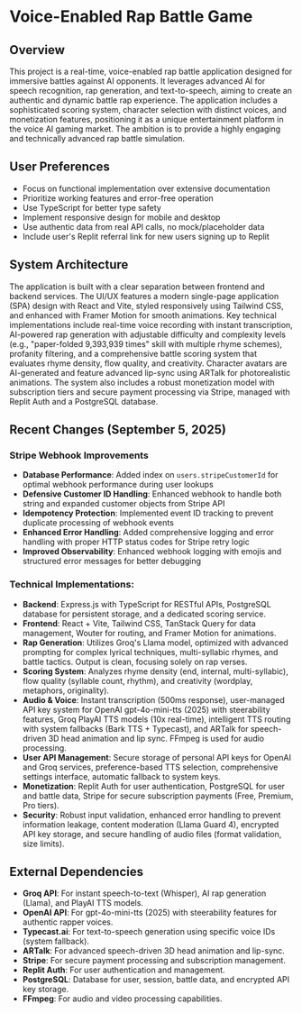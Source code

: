 # Voice-Enabled Rap Battle Game

## Overview
This project is a real-time, voice-enabled rap battle application designed for immersive battles against AI opponents. It leverages advanced AI for speech recognition, rap generation, and text-to-speech, aiming to create an authentic and dynamic battle rap experience. The application includes a sophisticated scoring system, character selection with distinct voices, and monetization features, positioning it as a unique entertainment platform in the voice AI gaming market. The ambition is to provide a highly engaging and technically advanced rap battle simulation.

## User Preferences
- Focus on functional implementation over extensive documentation
- Prioritize working features and error-free operation
- Use TypeScript for better type safety
- Implement responsive design for mobile and desktop
- Use authentic data from real API calls, no mock/placeholder data
- Include user's Replit referral link for new users signing up to Replit

## System Architecture
The application is built with a clear separation between frontend and backend services. The UI/UX features a modern single-page application (SPA) design with React and Vite, styled responsively using Tailwind CSS, and enhanced with Framer Motion for smooth animations. Key technical implementations include real-time voice recording with instant transcription, AI-powered rap generation with adjustable difficulty and complexity levels (e.g., "paper-folded 9,393,939 times" skill with multiple rhyme schemes), profanity filtering, and a comprehensive battle scoring system that evaluates rhyme density, flow quality, and creativity. Character avatars are AI-generated and feature advanced lip-sync using ARTalk for photorealistic animations. The system also includes a robust monetization model with subscription tiers and secure payment processing via Stripe, managed with Replit Auth and a PostgreSQL database.

## Recent Changes (September 5, 2025)
### Stripe Webhook Improvements
- **Database Performance**: Added index on `users.stripeCustomerId` for optimal webhook performance during user lookups
- **Defensive Customer ID Handling**: Enhanced webhook to handle both string and expanded customer objects from Stripe API
- **Idempotency Protection**: Implemented event ID tracking to prevent duplicate processing of webhook events
- **Enhanced Error Handling**: Added comprehensive logging and error handling with proper HTTP status codes for Stripe retry logic
- **Improved Observability**: Enhanced webhook logging with emojis and structured error messages for better debugging

### Technical Implementations:
- **Backend**: Express.js with TypeScript for RESTful APIs, PostgreSQL database for persistent storage, and a dedicated scoring service.
- **Frontend**: React + Vite, Tailwind CSS, TanStack Query for data management, Wouter for routing, and Framer Motion for animations.
- **Rap Generation**: Utilizes Groq's Llama model, optimized with advanced prompting for complex lyrical techniques, multi-syllabic rhymes, and battle tactics. Output is clean, focusing solely on rap verses.
- **Scoring System**: Analyzes rhyme density (end, internal, multi-syllabic), flow quality (syllable count, rhythm), and creativity (wordplay, metaphors, originality).
- **Audio & Voice**: Instant transcription (500ms response), user-managed API key system for OpenAI gpt-4o-mini-tts (2025) with steerability features, Groq PlayAI TTS models (10x real-time), intelligent TTS routing with system fallbacks (Bark TTS + Typecast), and ARTalk for speech-driven 3D head animation and lip sync. FFmpeg is used for audio processing.
- **User API Management**: Secure storage of personal API keys for OpenAI and Groq services, preference-based TTS selection, comprehensive settings interface, automatic fallback to system keys.
- **Monetization**: Replit Auth for user authentication, PostgreSQL for user and battle data, Stripe for secure subscription payments (Free, Premium, Pro tiers).
- **Security**: Robust input validation, enhanced error handling to prevent information leakage, content moderation (Llama Guard 4), encrypted API key storage, and secure handling of audio files (format validation, size limits).

## External Dependencies
- **Groq API**: For instant speech-to-text (Whisper), AI rap generation (Llama), and PlayAI TTS models.
- **OpenAI API**: For gpt-4o-mini-tts (2025) with steerability features for authentic rapper voices.
- **Typecast.ai**: For text-to-speech generation using specific voice IDs (system fallback).
- **ARTalk**: For advanced speech-driven 3D head animation and lip-sync.
- **Stripe**: For secure payment processing and subscription management.
- **Replit Auth**: For user authentication and management.
- **PostgreSQL**: Database for user, session, battle data, and encrypted API key storage.
- **FFmpeg**: For audio and video processing capabilities.